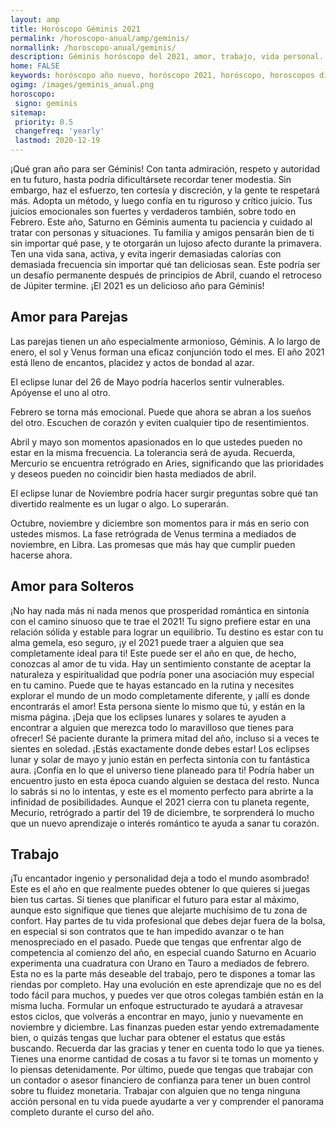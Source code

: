 ```yaml
---
layout: amp
title: Horóscopo Géminis 2021 
permalink: /horoscopo-anual/amp/geminis/
normallink: /horoscopo-anual/geminis/
description: Géminis horóscopo del 2021, amor, trabajo, vida personal. Todas las predicciones para Géminis 2021 gratis. Disfruta este año nuevo.
home: FALSE
keywords: horóscopo año nuevo, horóscopo 2021, horóscopo, horoscopos diarios gratis del dia de hoy, horóscopo diario gratis,horóscopo ano nuevo 2021, horóscopo esperanza gracia, horoscopo Géminis 2021, horoscop, horóscopos gratis, horoscopo Géminis, horoscopo Géminis 2021 gratis, Tarot, Astrologia, Zodíaco, Géminis, horoscopo gratis,tarot en femenino,videncia gratuita,horoscopos gratuitos,horóscopos, astrologia,videncia gratis
ogimg: /images/geminis_anual.png
horoscopo:
 signo: geminis
sitemap:
 priority: 0.5
 changefreq: 'yearly'
 lastmod: 2020-12-19
---
```





¡Qué gran año para ser Géminis! Con tanta admiración, respeto y autoridad en tu futuro, hasta podría dificultársete recordar tener modestia. Sin embargo, haz el esfuerzo, ten cortesía y discreción, y la gente te respetará más. 
Adopta un método, y luego confía en tu riguroso y crítico juicio. Tus juicios emocionales son fuertes y verdaderos también, sobre todo en Febrero. 
Este año, Saturno en Géminis aumenta tu paciencia y cuidado al tratar con personas y situaciones. Tu familia y amigos pensarán bien de ti sin importar qué pase, y te otorgarán un lujoso afecto durante la primavera. 
Ten una vida sana, activa, y evita ingerir demasiadas calorías con demasiada frecuencia sin importar qué tan deliciosas sean. Este podría ser un desafío permanente después de principios de Abril, cuando el retroceso de Júpiter termine. 
¡El 2021 es un delicioso año para Géminis!

## Amor para Parejas

Las parejas tienen un año especialmente armonioso, Géminis. A lo largo de enero, el sol y Venus forman una eficaz conjunción todo el mes. El año 2021 está lleno de encantos, placidez y actos de bondad al azar.


El eclipse lunar del 26 de Mayo podría hacerlos sentir vulnerables. Apóyense el uno al otro.


Febrero se torna más emocional. Puede que ahora se abran a los sueños del otro. Escuchen de corazón y eviten cualquier tipo de resentimientos.


Abril y mayo son momentos apasionados en lo que ustedes pueden no estar en la misma frecuencia. La tolerancia será de ayuda. Recuerda, Mercurio se encuentra retrógrado en Aries, significando que las prioridades y deseos pueden no coincidir bien hasta mediados de abril.


El eclipse lunar de Noviembre podría hacer surgir preguntas sobre qué tan divertido realmente es un lugar o algo. Lo superarán.


Octubre, noviembre y diciembre son momentos para ir más en serio con ustedes mismos. La fase retrógrada de Venus termina a mediados de noviembre, en Libra. Las promesas que más hay que cumplir pueden hacerse ahora.


## Amor para Solteros

¡No hay nada más ni nada menos que prosperidad romántica en sintonía con el camino sinuoso que te trae el 2021! Tu signo prefiere estar en una relación sólida y estable para lograr un equilibrio. Tu destino es estar con tu alma gemela, eso seguro, ¡y el 2021 puede traer a alguien que sea completamente ideal para ti! Este puede ser el año en que, de hecho, conozcas al amor de tu vida. Hay un sentimiento constante de aceptar la naturaleza y espiritualidad que podría poner una asociación muy especial en tu camino.
Puede que te hayas estancado en la rutina y necesites explorar el mundo de un modo completamente diferente, y ¡allí es donde encontrarás el amor! Esta persona siente lo mismo que tú, y están en la misma página. ¡Deja que los eclipses lunares y solares te ayuden a encontrar a alguien que merezca todo lo maravilloso que tienes para ofrecer! Sé paciente durante la primera mitad del año, incluso si a veces te sientes en soledad. ¡Estás exactamente donde debes estar!
Los eclipses lunar y solar de mayo y junio están en perfecta sintonía con tu fantástica aura. ¡Confía en lo que el universo tiene planeado para ti! Podría haber un encuentro justo en esta época cuando alguien se destaca del resto. Nunca lo sabrás si no lo intentas, y este es el momento perfecto para abrirte a la infinidad de posibilidades.
Aunque el 2021 cierra con tu planeta regente, Mecurio, retrógrado a partir del 19 de diciembre, te sorprenderá lo mucho que un nuevo aprendizaje o interés romántico te ayuda a sanar tu corazón.

## Trabajo

¡Tu encantador ingenio y personalidad deja a todo el mundo asombrado! Este es el año en que realmente puedes obtener lo que quieres si juegas bien tus cartas. Sí tienes que planificar el futuro para estar al máximo, aunque esto signifique que tienes que alejarte muchísimo de tu zona de confort.
Hay partes de tu vida profesional que debes dejar fuera de la bolsa, en especial si son contratos que te han impedido avanzar o te han menospreciado en el pasado. Puede que tengas que enfrentar algo de competencia al comienzo del año, en especial cuando Saturno en Acuario experimenta una cuadratura con Urano en Tauro a mediados de febrero.
Esta no es la parte más deseable del trabajo, pero te dispones a tomar las riendas por completo. Hay una evolución en este aprendizaje que no es del todo fácil para muchos, y puedes ver que otros colegas también están en la misma lucha. Formular un enfoque estructurado te ayudará a atravesar estos ciclos, que volverás a encontrar en mayo, junio y nuevamente en noviembre y diciembre.
Las finanzas pueden estar yendo extremadamente bien, o quizás tengas que luchar para obtener el estatus que estás buscando. Recuerda dar las gracias y tener en cuenta todo lo que ya tienes. Tienes una enorme cantidad de cosas a tu favor si te tomas un momento y lo piensas detenidamente.
Por último, puede que tengas que trabajar con un contador o asesor financiero de confianza para tener un buen control sobre tu fluidez monetaria. Trabajar con alguien que no tenga ninguna acción personal en tu vida puede ayudarte a ver y comprender el panorama completo durante el curso del año.